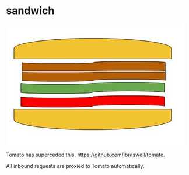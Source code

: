 # sandwich

![alt tag](/resources/sandwich.png)

Tomato has superceded this.  https://github.com/jbraswell/tomato.

All inbound requests are proxied to Tomato automatically.
